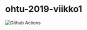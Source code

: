 # ohtu-2019-viikko1

![Github Actions](https://github.com/EgoTastic/ohtu-2021-viikko1/workflows/Java%20CI%20with%20Gradle/badge.svg)

